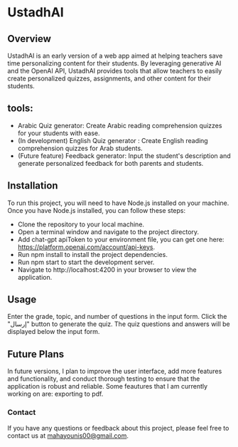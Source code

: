 # UstadhAI

## Overview
UstadhAI is an early version of a web app aimed at helping teachers save time personalizing content for their students. By leveraging generative AI and the OpenAI API, UstadhAI provides tools that allow teachers to easily create personalized quizzes, assignments, and other content for their students.

## tools:
- Arabic Quiz generator: Create Arabic reading comprehension quizzes for your students with ease. 
- (In development) English Quiz generator : Create English reading comprehension quizzes for Arab students.
- (Future feature) Feedback generator: Input the student's description and generate personalized feedback for both parents and students.



## Installation
To run this project, you will need to have Node.js installed on your machine. Once you have Node.js installed, you can follow these steps:

- Clone the repository to your local machine.
- Open a terminal window and navigate to the project directory.
- Add chat-gpt apiToken to your environment file, you can get one here: https://platform.openai.com/account/api-keys.
- Run npm install to install the project dependencies.
- Run npm start to start the development server.
- Navigate to http://localhost:4200 in your browser to view the application.

## Usage
Enter the grade, topic, and number of questions in the input form.
Click the "إرسال" button to generate the quiz.
The quiz questions and answers will be displayed below the input form.

## Future Plans
In future versions, I plan to improve the user interface, add more features and functionality, and conduct thorough testing to ensure that the application is robust and reliable. Some feautures that I am currently working on are: exporting to pdf.

### Contact
If you have any questions or feedback about this project, please feel free to contact us at mahayounis00@gmail.com.
